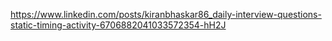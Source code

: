 https://www.linkedin.com/posts/kiranbhaskar86_daily-interview-questions-static-timing-activity-6706882041033572354-hH2J
